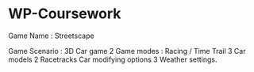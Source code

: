 # WP-Coursework


Game Name : Streetscape

Game Scenario : 3D Car game
2 Game modes : Racing / Time Trail
3 Car models
2 Racetracks
Car modifying options
3 Weather settings.

